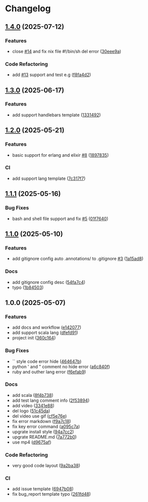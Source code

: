 # Changelog

## [1.4.0](https://github.com/jiangxue-analysis/nvim.comment-hide/compare/v1.3.0...v1.4.0) (2025-07-12)


### Features

* close [#14](https://github.com/jiangxue-analysis/nvim.comment-hide/issues/14) and fix nix file #!/bin/sh del error ([30eee9a](https://github.com/jiangxue-analysis/nvim.comment-hide/commit/30eee9a8c710db327619d9874ab5af787107c837))


### Code Refactoring

* add [#13](https://github.com/jiangxue-analysis/nvim.comment-hide/issues/13) support and test e.g ([f8fa4d2](https://github.com/jiangxue-analysis/nvim.comment-hide/commit/f8fa4d250824a3aa11e493e42deaff064a35a783))

## [1.3.0](https://github.com/jiangxue-analysis/nvim.comment-hide/compare/v1.2.0...v1.3.0) (2025-06-17)


### Features

* add support handlebars template ([1331492](https://github.com/jiangxue-analysis/nvim.comment-hide/commit/13314927ecdfaa843a4abaa83f377bc12b672b35))

## [1.2.0](https://github.com/jiangxue-analysis/nvim.comment-hide/compare/v1.1.1...v1.2.0) (2025-05-21)


### Features

* basic support for erlang and elixir [#8](https://github.com/jiangxue-analysis/nvim.comment-hide/issues/8) ([1897835](https://github.com/jiangxue-analysis/nvim.comment-hide/commit/18978355f644765a76fed2710ccdb5e6863b325c))


### CI

* add support lang template ([7c317f7](https://github.com/jiangxue-analysis/nvim.comment-hide/commit/7c317f78b2386fe0d74eef5f3a78f12856eb9b47))

## [1.1.1](https://github.com/jiangxue-analysis/nvim.comment-hide/compare/v1.1.0...v1.1.1) (2025-05-16)


### Bug Fixes

* bash and shell file support and fix [#5](https://github.com/jiangxue-analysis/nvim.comment-hide/issues/5) ([01f7640](https://github.com/jiangxue-analysis/nvim.comment-hide/commit/01f7640ecb933ae68f2d76164aecc4ae2592ea59))

## [1.1.0](https://github.com/jiangxue-analysis/nvim.comment-hide/compare/v1.0.0...v1.1.0) (2025-05-10)


### Features

* add gitignore config auto .annotations/ to .gitignore [#3](https://github.com/jiangxue-analysis/nvim.comment-hide/issues/3) ([1a15ad8](https://github.com/jiangxue-analysis/nvim.comment-hide/commit/1a15ad8c68b1fb49bddb2b2bfa5aceda0a0b6eef))


### Docs

* add gitignore config desc ([54fa7c4](https://github.com/jiangxue-analysis/nvim.comment-hide/commit/54fa7c4f5f1eb5a3eb1727da2a8f2d3c8e0601b7))
* typo ([1b84503](https://github.com/jiangxue-analysis/nvim.comment-hide/commit/1b845037e9bfd31ff8f61daa2d0d85f127aeb20b))

## 1.0.0 (2025-05-07)


### Features

* add docs and workflow ([e142077](https://github.com/jiangxue-analysis/nvim.comment-hide/commit/e14207738542bfcd1e75d696e0f4cfbce088abe0))
* add support scala lang ([dfefd91](https://github.com/jiangxue-analysis/nvim.comment-hide/commit/dfefd9189ffa1560d4dbf6cbcbf9aac9b6907ebf))
* project init ([360c164](https://github.com/jiangxue-analysis/nvim.comment-hide/commit/360c16460aeb3880933493d9a1dbef121a9ba67f))


### Bug Fixes

* `` style code error hide ([464647b](https://github.com/jiangxue-analysis/nvim.comment-hide/commit/464647b5cfbea3f76c5fb94142dd43d67e2e6d8a))
* python ' and " comment no hide error ([a6c840f](https://github.com/jiangxue-analysis/nvim.comment-hide/commit/a6c840fe6b4e5030dd6f5de99d2eb82cb316a742))
* ruby and outher lang error ([f6efab9](https://github.com/jiangxue-analysis/nvim.comment-hide/commit/f6efab9842fa70411199a542626af6e8101fbdb7))


### Docs

* add scala ([8f4b738](https://github.com/jiangxue-analysis/nvim.comment-hide/commit/8f4b73867f4d2aa47257e3d5e17730a0798d4a0c))
* add test lang comment info ([2f53894](https://github.com/jiangxue-analysis/nvim.comment-hide/commit/2f538940dbc74adbb624a7cf8d82394c0fd04914))
* add video ([3341e88](https://github.com/jiangxue-analysis/nvim.comment-hide/commit/3341e88c6204ff332a06aa420eac76bace574c22))
* del logo ([51c45da](https://github.com/jiangxue-analysis/nvim.comment-hide/commit/51c45dab65a7f88789d90a55dae2d89e34e294a2))
* del video use gif ([cf5e76e](https://github.com/jiangxue-analysis/nvim.comment-hide/commit/cf5e76e9a654a027ca209d949d997e3b9b213f45))
* fix error markdown ([f9a7c18](https://github.com/jiangxue-analysis/nvim.comment-hide/commit/f9a7c1888ec70593d3034c2c8f8a15238dc8cbfa))
* fix key error command ([a095c7a](https://github.com/jiangxue-analysis/nvim.comment-hide/commit/a095c7ac5e2cd072c6e7c352ce345b753ff09d3f))
* upgrate install style ([94a7cc2](https://github.com/jiangxue-analysis/nvim.comment-hide/commit/94a7cc2fbb46e3b317c671aaec397bde2c3d794b))
* upgrate README.md ([7a772b0](https://github.com/jiangxue-analysis/nvim.comment-hide/commit/7a772b085e7fc2417d0df016b2011f0579ab15ae))
* use mp4 ([d9675af](https://github.com/jiangxue-analysis/nvim.comment-hide/commit/d9675afcf412ce7616d7d4f241a984e29080cde9))


### Code Refactoring

* very good code layout ([9a2ba38](https://github.com/jiangxue-analysis/nvim.comment-hide/commit/9a2ba38f1677fb9ffd759679cfd9a98c463bc4e7))


### CI

* add issue template ([6947b08](https://github.com/jiangxue-analysis/nvim.comment-hide/commit/6947b08480bc7df41023f56f9a9a989f6c40c9c2))
* fix bug_report template typo ([261fd48](https://github.com/jiangxue-analysis/nvim.comment-hide/commit/261fd488ee6af6606e7ea584c8cc4d7d97b7204a))
